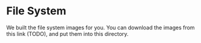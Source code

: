 # File System
We built the file system images for you. You can download the images from this link (TODO), and put them into this directory.

